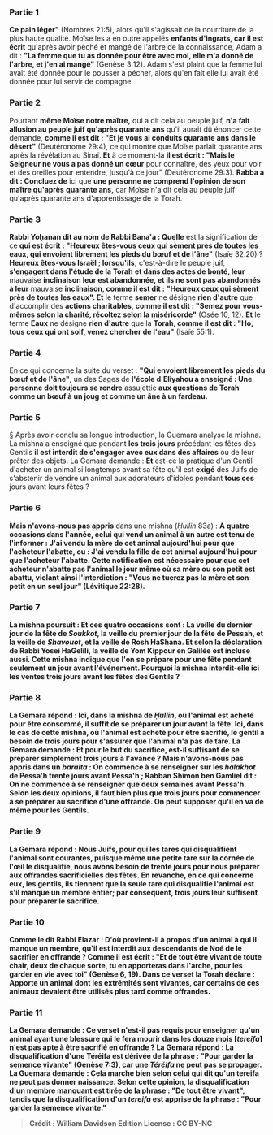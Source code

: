 
### Partie 1
<b>Ce pain léger"</b> (Nombres 21:5), alors qu'il s'agissait de la nourriture de la plus haute qualité. Moïse les a en outre appelés <b>enfants d'ingrats, car il est écrit</b> qu'après avoir péché et mangé de l'arbre de la connaissance, Adam a dit : <b>"La femme que tu as donnée pour être avec moi, elle m'a donné de l'arbre, et j'en ai mangé"</b> (Genèse 3:12). Adam s'est plaint que la femme lui avait été donnée pour le pousser à pécher, alors qu'en fait elle lui avait été donnée pour lui servir de compagne.

### Partie 2
Pourtant <b>même Moïse notre maître,</b> qui a dit cela au peuple juif, <b>n'a fait allusion au peuple juif qu'après quarante ans</b> qu'il aurait dû énoncer cette demande, <b>comme il est dit : "Et je vous ai conduits quarante ans dans le désert"</b> (Deutéronome 29:4), ce qui montre que Moïse parlait quarante ans après la révélation au Sinaï. <b>Et</b> à ce moment-là <b>il est écrit : "Mais le Seigneur ne vous a pas donné un cœur</b> pour connaître, des yeux pour voir et des oreilles pour entendre, jusqu'à ce jour" (Deutéronome 29:3). <b>Rabba a dit : Concluez de</b> ici que <b>une personne ne comprend l'opinion de son maître qu'après</b> <b>quarante ans,</b> car Moïse n'a dit cela au peuple juif qu'après quarante ans d'apprentissage de la Torah.

### Partie 3
<b>Rabbi Yoḥanan dit au nom de Rabbi Bana'a : Quelle</b> est la signification de ce <b>qui est écrit : "Heureux êtes-vous ceux qui sèment près de toutes les eaux, qui envoient librement les pieds du bœuf et de l'âne"</b> (Isaïe 32.20) ? <b>Heureux êtes-vous Israël ; lorsqu'ils,</b> c'est-à-dire le peuple juif, <b>s'engagent dans l'étude de la Torah</b> <b>et dans des actes de bonté, leur</b> mauvaise <b>inclinaison leur est abandonnée, et ils ne sont pas abandonnés à leur</b> mauvaise <b>inclinaison, comme il est dit : "Heureux ceux qui sèment près de toutes les eaux". Et</b> le terme <b>semer</b> ne désigne <b>rien d'autre</b> que d'accomplir des <b>actions charitables</b>, <b>comme il est dit : "Semez pour vous-mêmes selon la charité, récoltez selon la miséricorde"</b> (Osée 10, 12). <b>Et</b> le terme <b>Eaux</b> ne désigne <b>rien d'autre</b> que la <b>Torah, comme il est dit : "Ho, tous ceux qui ont soif, venez chercher de l'eau"</b> (Isaïe 55:1).

### Partie 4
En ce qui concerne la suite du verset : <b>"Qui envoient librement les pieds du bœuf et de l'âne"</b>, un des Sages de <b>l'école d'Eliyahou a enseigné : Une personne doit toujours se rendre</b> assujettie <b>aux questions de Torah comme un bœuf à un joug et comme un âne à un fardeau.</b>

### Partie 5
§ Après avoir conclu sa longue introduction, la Guemara analyse la mishna. La mishna a enseigné que pendant <b>les trois jours</b> précédant les fêtes des Gentils <b>il est interdit de s'engager avec eux dans des affaires</b> ou de leur prêter des objets. La Gemara demande : <b>Et</b> est-ce la pratique d'un Gentil d'acheter un animal si longtemps avant sa fête qu'il est <b>exigé</b> des Juifs de s'abstenir de vendre un animal aux adorateurs d'idoles pendant <b>tous ces</b> jours avant leurs fêtes ?

### Partie 6
<b>Mais n'avons-nous pas appris</b> dans une mishna (<i>Ḥullin</i> 83a) : <b>A quatre occasions dans l'année, celui qui vend un animal à un autre est tenu de l'informer : <b>J'ai vendu la mère de</b> cet animal aujourd'hui pour que l'acheteur <b>l'abatte</b>, ou : <b>J'ai vendu la fille de</b> cet animal aujourd'hui pour que l'acheteur <b>l'abatte</b>. Cette notification est nécessaire pour que cet acheteur n'abatte pas l'animal le jour même où sa mère ou son petit est abattu, violant ainsi l'interdiction : "Vous ne tuerez pas la mère et son petit en un seul jour" (Lévitique 22:28).

### Partie 7
La mishna poursuit : <b>Et ces</b> quatre occasions <b>sont : La veille du dernier jour de la fête</b> de <i>Soukkot</i>, <b>la veille du premier jour de la fête de Pessah, et la veille de <i>Shavouot</i>, et la veille de Rosh HaShana. Et selon la déclaration de Rabbi Yosei HaGelili, la veille de Yom Kippour en Galilée</b> est incluse <b>aussi.</b> Cette mishna indique que l'on se prépare pour une fête pendant seulement un jour avant l'événement. Pourquoi la mishna interdit-elle ici les ventes trois jours avant les fêtes des Gentils ?

### Partie 8
La Gemara répond : <b>Ici,</b> dans la mishna de <i>Ḥullin</i>, <b>où</b> l'animal est acheté <b>pour être consommé, il suffit</b> de se préparer <b>un jour</b> avant la fête. <b>Ici,</b> dans le cas de cette mishna, où l'animal est acheté <b>pour être sacrifié,</b> le gentil a <b>besoin de trois jours</b> pour s'assurer que l'animal n'a pas de tare. La Gemara demande : <b>Et pour</b> le but du <b>sacrifice,</b> est-il <b>suffisant</b> de se préparer simplement <b>trois jours</b> à l'avance ? <b>Mais n'avons-nous pas appris</b> dans un <i>baraita</i> : <b>On</b> commence à <b>se renseigner sur les <i>halakhot</i> de Pessa'h trente jours avant Pessa'h ; Rabban Shimon ben Gamliel dit : </b> On ne commence à se renseigner que <b>deux semaines</b> avant Pessa'h. Selon les deux opinions, il faut bien plus que trois jours pour commencer à se préparer au sacrifice d'une offrande. On peut supposer qu'il en va de même pour les Gentils.

### Partie 9
La Gemara répond : <b>Nous</b> Juifs, <b>pour qui les tares qui disqualifient</b> l'animal <b>sont courantes,</b> puisque <b>même</b> une petite tare <b>sur la cornée de l'œil</b> le disqualifie, <b>nous avons besoin de trente jours</b> pour nous préparer aux offrandes sacrificielles des fêtes. En revanche, en ce qui concerne <b>eux,</b> les gentils, <b>ils tiennent</b> que la seule tare qui disqualifie l'animal est s'il <b>manque</b> un <b>membre entier;</b> par conséquent, <b>trois jours leur suffisent</b> pour préparer le sacrifice.

### Partie 10
<b>Comme le dit Rabbi Elazar : D'où</b> provient-il à propos d'un animal <b>à qui il manque un membre, qu'il est interdit aux descendants de Noé</b> de le sacrifier en offrande ? <b>Comme il est écrit : "Et de tout être vivant de toute chair, deux de chaque</b> sorte, tu en apporteras dans l'arche, pour les garder en vie avec toi" (Genèse 6, 19). Dans ce verset <b>la Torah déclare : Apporte un animal dont les extrémités sont vivantes,</b> car certains de ces animaux devaient être utilisés plus tard comme offrandes.

### Partie 11
La Gemara demande : Ce <b>verset</b> n'est-il pas <b>requis</b> pour enseigner <b>qu'un animal ayant une blessure qui le fera mourir dans les douze mois [<i>tereifa</i>] n'est pas</b> apte à être sacrifié en offrande ? La Gemara répond : La disqualification d'une <b>Téréifa</i> est dérivée de</b> la phrase : <b>"Pour garder la semence vivante"</b> (Genèse 7:3), car une <i>Téréifa</i> ne peut pas se propager. La Guemara demande : <b>Cela marche bien selon celui qui dit</b> qu'un <b>tereifa</i> ne peut pas donner naissance.</b> Selon cette opinion, la disqualification d'un membre manquant est tirée de la phrase : "De tout être vivant", tandis que la disqualification d'un <i>tereifa</i> est apprise de la phrase : "Pour garder la semence vivante."

>Crédit : William Davidson Edition
>License : CC BY-NC